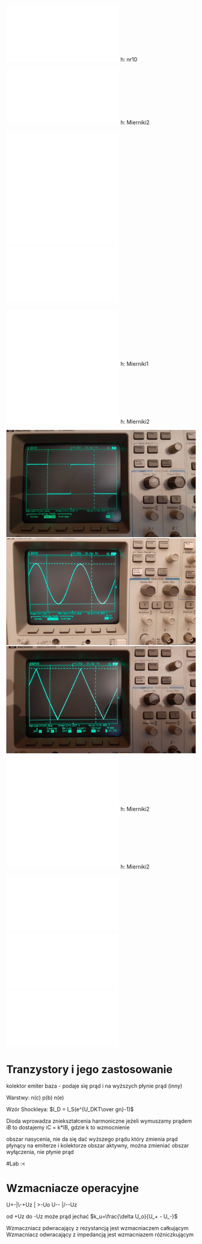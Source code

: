 ![](/Notatki/Semestr%201/Miernictwo%20w%20informatyce%20i%20telekomunikacji/Wykłady/Wykład%208/Wnr10.pdf) h: nr10

![](/Notatki/Semestr%201/Miernictwo%20w%20informatyce%20i%20telekomunikacji/Wykłady/Wykład%208/AD736_TRMS.pdf) h: Mierniki2

![](/Notatki/Semestr%201/Miernictwo%20w%20informatyce%20i%20telekomunikacji/Wykłady/Wykład%208/SectionI.pdf)
![](/Notatki/Semestr%201/Miernictwo%20w%20informatyce%20i%20telekomunikacji/Wykłady/Wykład%208/SectionII.pdf)
![](/Notatki/Semestr%201/Miernictwo%20w%20informatyce%20i%20telekomunikacji/Wykłady/Wykład%208/SectionIII.pdf)

![](/Notatki/Semestr%201/Miernictwo%20w%20informatyce%20i%20telekomunikacji/Wykłady/Wykład%208/Całkowanie_idealne%20-%20w_układzie_WO.pdf) h: Mierniki1
![](/Notatki/Semestr%201/Miernictwo%20w%20informatyce%20i%20telekomunikacji/Wykłady/Wykład%208/LTC1966_TRMS.pdf) h: Mierniki2

![](/Notatki/Semestr%201/Miernictwo%20w%20informatyce%20i%20telekomunikacji/Wykłady/Wykład%208/Prostokat_50.jpg)
![](/Notatki/Semestr%201/Miernictwo%20w%20informatyce%20i%20telekomunikacji/Wykłady/Wykład%208/Sinus.jpg)
![](/Notatki/Semestr%201/Miernictwo%20w%20informatyce%20i%20telekomunikacji/Wykłady/Wykład%208/Trojkąt.jpg)
![](/Notatki/Semestr%201/Miernictwo%20w%20informatyce%20i%20telekomunikacji/Wykłady/Wykład%208/Woltomierz_na_przetworniku_AC.pdf) h: Mierniki2
![](/Notatki/Semestr%201/Miernictwo%20w%20informatyce%20i%20telekomunikacji/Wykłady/Wykład%208/Wzmacniacze_Operacyjne_dla_Wszystkich_TI.pdf) h: Mierniki2

![](/Notatki/Semestr%201/Miernictwo%20w%20informatyce%20i%20telekomunikacji/Wykłady/Wykład%208/Diody.pdf)
![](/Notatki/Semestr%201/Miernictwo%20w%20informatyce%20i%20telekomunikacji/Wykłady/Wykład%208/Op-Amps.pdf)
![](/Notatki/Semestr%201/Miernictwo%20w%20informatyce%20i%20telekomunikacji/Wykłady/Wykład%208/Tranzyst_Materia.pdf)

# Tranzystory i jego zastosowanie

kolektor
emiter
baza - podaje się prąd i na wyższych płynie prąd (inny)

Warstwy:
n(c) 
p(b) 
n(e) 

Wzór Shockleya: $I_D = I_S(e^{U_DKT\over gn}-1)$

Dioda wprowadza zniekształcenia harmoniczne
jeżeli wymuszamy prądem iB to dostajemy iC = k\*IB, gdzie k to wzmocnienie

obszar nasycenia, nie da się dać wyższego prądu który zmienia prąd płynący na emiterze i kolektorze
obszar aktywny, można zmieniać
obszar wyłączenia, nie płynie prąd

#Lab :<

# Wzmacniacze operacyjne

U+-|\\-+Uz
     |  >-Uo
U-- |/--Uz

od +Uz do -Uz może prąd jechać
$k_u=\frac{\delta U_o}{U_+ - U_-}$

Wzmaczniacz pdwracający z rezystancją jest wzmacniaczem całkującym
Wzmacniacz odwracający z impedancją jest wzmacniazem różniczkującym






